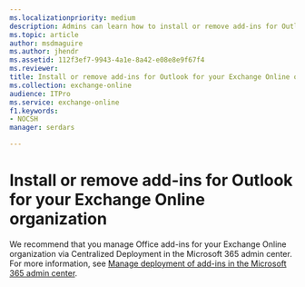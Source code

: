 ```yaml
---
ms.localizationpriority: medium
description: Admins can learn how to install or remove add-ins for Outlook for their Exchange Online organizations.
ms.topic: article
author: msdmaguire
ms.author: jhendr
ms.assetid: 112f3ef7-9943-4a1e-8a42-e08e8e9f67f4
ms.reviewer: 
title: Install or remove add-ins for Outlook for your Exchange Online organization in Exchange Online
ms.collection: exchange-online
audience: ITPro
ms.service: exchange-online
f1.keywords:
- NOCSH
manager: serdars

---
```


# Install or remove add-ins for Outlook for your Exchange Online organization

We recommend that you manage Office add-ins for your Exchange Online organization via Centralized Deployment in the Microsoft 365 admin center. For more information, see [Manage deployment of add-ins in the Microsoft 365 admin center](/microsoft-365/admin/manage/manage-deployment-of-add-ins).
